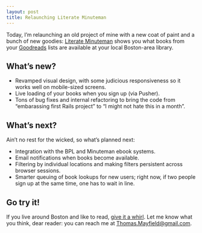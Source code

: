 ```yaml
---
layout: post
title: Relaunching Literate Minuteman
---
```


Today, I’m relaunching an old project of mine with a new coat of paint and a bunch of new goodies: [Literate Minuteman](http://literate-minuteman.com) shows you what books from your [Goodreads](http://goodreads.com) lists are available at your local Boston-area library.

## What’s new?

* Revamped visual design, with some judicious responsiveness so it works well on mobile-sized screens.
* Live loading of your books when you sign up (via Pusher).
* Tons of bug fixes and internal refactoring to bring the code from “embarassing first Rails project” to “I might not hate this in a month”.

## What’s next?

Ain’t no rest for the wicked, so what’s planned next:

* Integration with the BPL and Minuteman ebook systems.
* Email notifications when books become available.
* Filtering by individual locations and making filters persistent across browser sessions.
* Smarter queuing of book lookups for new users; right now, if two people sign up at the same time, one has to wait in line.

## Go try it!

If you live around Boston and like to read, [give it a whirl](http://literate-minuteman.com). Let me know what you think, dear reader: you can reach me at Thomas.Mayfield@gmail.com.

